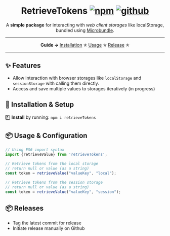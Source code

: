 <h1 align="center">
	RetrieveTokens
	<a href="https://www.npmjs.com/package/retrievetokens"><img src="https://img.shields.io/npm/v/retrievetokens.svg?style=flat" alt="npm"></a> <a href="https://github.com"><img src="https://github.com/JUGG097/retrieveTokens/actions/workflows/main.yml/badge.svg" alt="github"></a>
</h1>
<p align="center">A <strong>simple package</strong> for interacting with <em> web client storages </em>like localStorage, bundled using <a href="https://github.com/developit/microbundle">Microbundle</a>.</p>
</p>

---

<p align="center">
  <strong>Guide → </strong>
  <a href="#setup">Installation</a> ✯
  <a href="#usage">Usage</a> ✯
  <a href="#release">Release</a> ✯
</p>

---

## ✨ Features <a name="features"></a>

- Allow interaction with browser storages like `localStorage` and `sessionStorage` with calling them directly.
- Access and save multiple values to storages iteratively (in progress)

## 🔧 Installation & Setup <a name="setup"></a> <a name="installation"></a>

1️⃣ **Install** by running: `npm i retrieveTokens`

## 📦 Usage & Configuration <a name="usage"></a>

```js
// Using ES6 import syntax
import {retrieveValue} from 'retrieveTokens';

// Retrieve tokens from the local storage
// return null or value (as a string)
const token = retrieveValue("valueKey", "local");

// Retrieve tokens from the session storage
// return null or value (as a string)
const token = retrieveValue("valueKey", "session");
```

## 📦 Releases <a name="release"></a>
- Tag the latest commit for release
- Initiate release manually on Github
